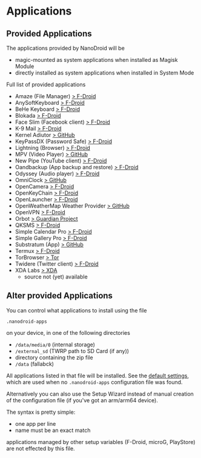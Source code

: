 # Applications

## Provided Applications

The applications provided by NanoDroid will be
* magic-mounted as system applications when installed as Magisk Module
* directly installed as system applications when installed in System Mode

Full list of provided applications
* Amaze (File Manager) [> F-Droid](https://f-droid.org/packages/com.amaze.filemanager)
* AnySoftKeyboard [> F-Droid](https://f-droid.org//packages/com.menny.android.anysoftkeyboard)
* BeHe Keyboard [> F-Droid](https://f-droid.org/packages/com.vlath.keyboard/)
* Blokada [> F-Droid](https://f-droid.org/en/packages/org.blokada.alarm/)
* Face Slim (Facebook client) [> F-Droid](https://f-droid.org/packages/org.indywidualni.fblite)
* K-9 Mail [> F-Droid](https://f-droid.org/packages/com.fsck.k9)
* Kernel Adiutor [> GitHub](https://github.com/Grarak/KernelAdiutor)
* KeyPassDX (Password Safe) [> F-Droid](https://f-droid.org/en/packages/com.kunzisoft.keepass.libre)
* Lightning (Browser) [> F-Droid](https://f-droid.org/packages/acr.browser.lightning)
* MPV (Video Player) [> GitHub](https://github.com/mpv-android/mpv-android)
* New Pipe (YouTube client) [> F-Droid](https://f-droid.org/packages/org.schabi.newpipe)
* Oandbackup (App backup and restore) [> F-Droid](https://f-droid.org/packages/dk.jens.backup)
* Odyssey (Audio player) [> F-Droid](https://f-droid.org/packages/org.gateshipone.odyssey)
* OmniClock [> GitHub](https://github.com/omnirom/android_packages_apps_OmniClock)
* OpenCamera [> F-Droid](https://f-droid.org/packages/net.sourceforge.opencamera)
* OpenKeyChain [> F-Droid](https://f-droid.org/packages/org.sufficientlysecure.keychain)
* OpenLauncher [> F-Droid](https://f-droid.org/packages/com.benny.openlauncher)
* OpenWeatherMap Weather Provider [> GitHub](https://github.com/LineageOS/android_packages_apps_OpenWeatherMapProvider)
* OpenVPN [> F-Droid](https://f-droid.org/packages/de.blinkt.openvpn)
* Orbot [> Guardian Project](https://guardianproject.info/apps/orbot/)
* QKSMS [> F-Droid](https://f-droid.org/packages/com.moez.QKSMS)
* Simple Calendar Pro [> F-Droid](https://f-droid.org/packages/com.simplemobiletools.calendar.pro)
* Simple Gallery Pro [> F-Droid](https://f-droid.org/packages/com.simplemobiletools.gallery.pro)
* Substratum (App) [> GitHub](https://github.com/substratum/substratum)
* Termux [> F-Droid](https://f-droid.org/packages/com.termux)
* TorBrowser [> Tor](https://www.torproject.org/projects/torbrowser.html.en)
* Twidere (Twitter client) [> F-Droid](https://f-droid.org/packages/org.mariotaku.twidere)
* XDA Labs [> XDA](https://forum.xda-developers.com/android/apps-games/labs-t3241866)
  * source not (yet) available

## Alter provided Applications

You can control what applications to install using the file

`.nanodroid-apps`

on your device, in one of the following directories

* `/data/media/0` (internal storage)
* `/external_sd` (TWRP path to SD Card (if any))
* directory containing the zip file
* `/data` (fallabck)

All applications listed in that file will be installed. See the [default settings](.nanodroid-apps), which are used when no `.nanodroid-apps` configuration file was found. 

Alternatively you can also use the Setup Wizard instead of manual creation of the configuration file (if you've got an arm/arm64 device).

The syntax is pretty simple:

* one app per line
* name must be an exact match

applications managed by other setup variables (F-Droid, microG, PlayStore) are not effected by this file.
